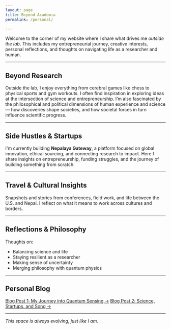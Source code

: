 ```yaml
---
layout: page
title: Beyond Academia
permalink: /personal/

---
```

Welcome to the corner of my website where I share what drives me *outside the lab*. This includes my entrepreneurial journey, creative interests, personal reflections, and thoughts on navigating life as a researcher and human.

---

## Beyond Research

Outside the lab, I enjoy everything from cerebral games like chess to physical sports and gym workouts. I often find inspiration in exploring ideas at the intersection of science and entrepreneurship. I’m also fascinated by the philosophical and political dimensions of human experience and science — how discoveries shape societies, and how societal forces in turn influence scientific progress.

---

## Side Hustles & Startups

I'm currently building **Nepalaya Gateway**, a platform focused on global innovation, ethical sourcing, and connecting research to impact. Here I share insights on entrepreneurship, funding struggles, and the journey of building something from scratch.

---

## Travel & Cultural Insights

Snapshots and stories from conferences, field work, and life between the U.S. and Nepal. I reflect on what it means to work across cultures and borders.

---

## Reflections & Philosophy

Thoughts on:
- Balancing science and life
- Staying resilient as a researcher
- Making sense of uncertainty
- Merging philosophy with quantum physics

---

## Personal Blog

[Blog Post 1: My Journey into Quantum Sensing →](/posts/my-journey-quantum)
[Blog Post 2: Science, Startups, and  Song →](/posts/)

---

*This space is always evolving, just like I am.*

